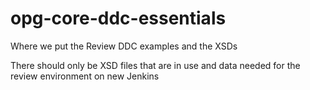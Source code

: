 opg-core-ddc-essentials
=======================

Where we put the Review DDC examples and the XSDs

There should only be XSD files that are in use and data needed for the review environment on new Jenkins
